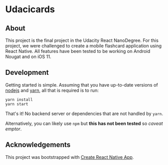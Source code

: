 # Udacicards

## About

This project is the final project in the Udacity React NanoDegree. For this project, we were challenged to create a mobile flashcard application using React Native. All features have been tested to be working on Android Nougat and on iOS 11.

## Development

Getting started is simple. Assuming that you have up-to-date versions of [nodejs](https://nodejs.org/) and [yarn](https://yarnpkg.com/), all that is required is to run:

~~~~
yarn install
yarn start
~~~~

That's it! No backend server or dependencies that are not handled by `yarn`.

Alternatively, you can likely use `npm` but **this has not been tested** so *caveat emptor*.

## Acknowledgements

This project was bootstrapped with [Create React Native App](https://github.com/react-community/create-react-native-app).